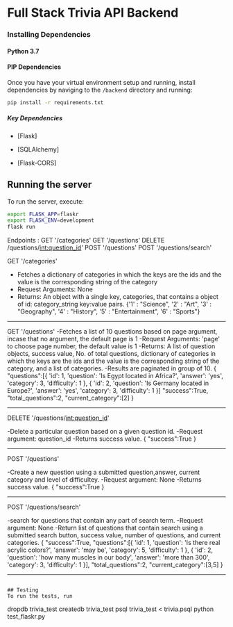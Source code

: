 # Full Stack Trivia API Backend

### Installing Dependencies

#### Python 3.7

#### PIP Dependencies

Once you have your virtual environment setup and running, install dependencies by naviging to the `/backend` directory and running:

```bash
pip install -r requirements.txt
```

##### Key Dependencies

- [Flask]

- [SQLAlchemy]
- [Flask-CORS]

## Running the server

To run the server, execute:

```bash
export FLASK_APP=flaskr
export FLASK_ENV=development
flask run
```

Endpoints :
GET '/categories'
GET '/questions'
DELETE /questions/<int:question_id>'
POST '/questions'
POST '/questions/search'

GET '/categories'
- Fetches a dictionary of categories in which the keys are the ids and the value is the corresponding string of the category
- Request Arguments: None
- Returns: An object with a single key, categories, that contains a object of id: category_string key:value pairs. 
{'1' : "Science",
'2' : "Art",
'3' : "Geography",
'4' : "History",
'5' : "Entertainment",
'6' : "Sports"}

-----------------------------------------

GET '/questions'
-Fetches a list of 10 questions based on page argument, incase that no argument, the default page is 1
-Request Arguments: 'page' to choose page number, the default value is 1
-Returns: A list of question objects, success value, No. of total questions, dictionary of categories in which the keys are the ids and the value is the corresponding string of the category, and a list of categories.
-Results are paginated in group of 10. 
{
"questions":[{
  'id': 1,
  'question': 'Is Egypt located in Africa?',
  'answer': 'yes',
  'category': 3,
  'difficulty': 1
 },
 {
  'id': 2,
  'question': 'Is Germany located in Europe?',
  'answer': 'yes',
  'category': 3,
  'difficulty': 1
 }]
 "success":True,
 "total_questions":2,
 "current_category":[2]
}


--------------------------------------------

DELETE '/questions/<int:question_id>'

-Delete a particular question based on a given question id.
-Request argument: question_id
-Returns success value.
{
"success":True
}

-------------------------------------------

POST '/questions'

-Create a new question using a submitted question,answer, current category and level of difficultey.
-Request argument: None
-Returns success value.
{
  "success":True
}

-------------------------------------------

POST '/questions/search'

-search for questions that contain any part of search term.
-Request argument: None
-Return list of questions that contain search using a submitted search button, success value, number of questions, and current categories.
{
"success":True,
"questions":[{
  'id': 1,
  'question': 'Is there real acrylic colors?',
  'answer': 'may be',
  'category': 5,
  'difficulty': 1
 },
 {
  'id': 2,
  'question': 'how many muscles in our body',
  'answer': 'more than 300',
  'category': 3,
  'difficulty': 1
 }],
"total_questions":2,
"current_category":[3,5]
}

---------------------------------------
```

## Testing
To run the tests, run
```
dropdb trivia_test
createdb trivia_test
psql trivia_test < trivia.psql
python test_flaskr.py
```
